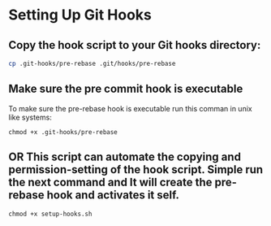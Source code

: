 # Setting Up Git Hooks

## **Copy the hook script to your Git hooks directory:**

```sh
cp .git-hooks/pre-rebase .git/hooks/pre-rebase
```

## Make sure the pre commit hook is executable

To make sure the pre-rebase hook is executable run this comman in unix like systems:

`chmod +x .git-hooks/pre-rebase`


## OR This script can automate the copying and permission-setting of the hook script. Simple run the next command and It will create the pre-rebase hook and activates it self.

`chmod +x setup-hooks.sh`
